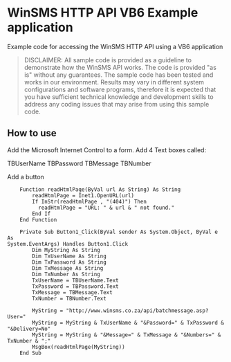 # WinSMS HTTP API VB6 Example application
Example code for accessing the WinSMS HTTP API using a VB6 application

> DISCLAIMER: All sample code is provided as a guideline to demonstrate how the WinSMS API works. The code is provided "as is" without any guarantees. The sample code has been tested and works in our environment. Results may vary in different system configurations and software programs, therefore it is expected that you have sufficient technical knowledge and development skills to address any coding issues that may arise from using this sample code.

## How to use

Add the Microsoft Internet Control to a form.
Add 4 Text boxes called:

 TBUserName
 TBPassword
 TBMessage
 TBNumber

Add a button

```vb.net
    Function readHtmlPage(ByVal url As String) As String
        readHtmlPage = Inet1.OpenURL(url)
        If InStr(readHtmlPage , "(404)") Then
          readHtmlPage = "URL: " & url & " not found."
        End If
    End Function
```

```vb.net
    Private Sub Button1_Click(ByVal sender As System.Object, ByVal e As
System.EventArgs) Handles Button1.Click
        Dim MyString As String
        Dim TxUserName As String
        Dim TxPassword As String
        Dim TxMessage As String
        Dim TxNumber As String
        TxUserName = TBUserName.Text
        TxPassword = TBPassword.Text
        TxMessage = TBMessage.Text
        TxNumber = TBNumber.Text

        MyString = "http://www.winsms.co.za/api/batchmessage.asp?User="
        MyString = MyString & TxUserName & "&Password=" & TxPassword &
"&Delivery=No"
        MyString = MyString & "&Message=" & TxMessage & "&Numbers=" &
TxNumber & ";"
        MsgBox(readHtmlPage(MyString))
    End Sub
```
